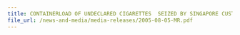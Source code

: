 ```yaml
---
title: CONTAINERLOAD OF UNDECLARED CIGARETTES  SEIZED BY SINGAPORE CUSTOMS 
file_url: /news-and-media/media-releases/2005-08-05-MR.pdf
---
```

